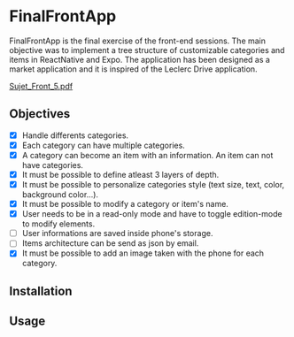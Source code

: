# FinalFrontApp

FinalFrontApp is the final exercise of the front-end sessions.
The main objective was to implement a tree structure of customizable categories and items in ReactNative and Expo.
The application has been designed as a market application and it is inspired of the Leclerc Drive application.

[Sujet_Front_5.pdf](https://github.com/Guillaume-Vacelet/AI-Entrepreneurship/files/6255037/Sujet_Front_5.pdf)

## Objectives

- [x] Handle differents categories.
- [x] Each category can have multiple categories.
- [x] A category can become an item with an information. An item can not have categories.
- [x] It must be possible to define atleast 3 layers of depth.
- [x] It must be possible to personalize categories style (text size, text, color, background color...).
- [x] It must be possible to modify a category or item's name.
- [x] User needs to be in a read-only mode and have to toggle edition-mode to modify elements.
- [ ] User informations are saved inside phone's storage.
- [ ] Items architecture can be send as json by email.
- [x] It must be possible to add an image taken with the phone for each category.

## Installation

## Usage
